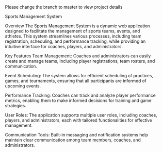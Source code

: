 Please change the branch to master to view project details

Sports Management System

Overview
The Sports Management System is a dynamic web application designed to facilitate the management of sports teams, events, and athletes. This system streamlines various processes, including team registration, scheduling, and performance tracking, while providing an intuitive interface for coaches, players, and administrators.

Key Features
Team Management: Coaches and administrators can easily create and manage teams, including player registrations, team rosters, and communication.

Event Scheduling: The system allows for efficient scheduling of practices, games, and tournaments, ensuring that all participants are informed of upcoming events.

Performance Tracking: Coaches can track and analyze player performance metrics, enabling them to make informed decisions for training and game strategies.

User Roles: The application supports multiple user roles, including coaches, players, and administrators, each with tailored functionalities for effective management.

Communication Tools: Built-in messaging and notification systems help maintain clear communication among team members, coaches, and administrators.

